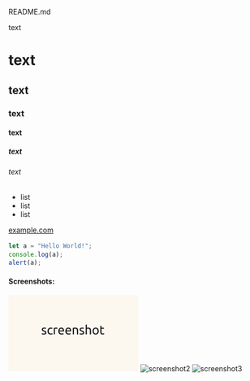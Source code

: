 README.md

<!-- comment -->

<!-- https://docs.github.com/en/get-started/writing-on-github/getting-started-with-writing-and-formatting-on-github/basic-writing-and-formatting-syntax -->
text 
# text
## text
### text
#### text
##### text
###### text


- list
 - list
  - list


[example.com](http://example.com/)

<!-- code -->
```javascript
let a = "Hello World!";
console.log(a);
alert(a);
```

#### Screenshots:
![screenshot](screenshot.png)
![screenshot2](screenshot2.png)
![screenshot3](screenshot3.png)





